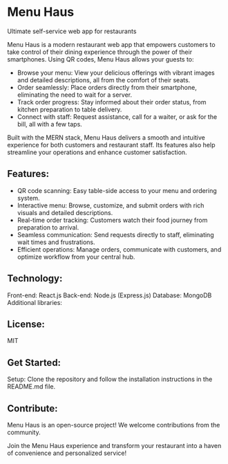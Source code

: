 # Menu Haus
Ultimate self-service web app for restaurants

Menu Haus is a modern restaurant web app that empowers customers to take control of their dining experience through the power of their smartphones. Using QR codes, Menu Haus allows your guests to:

- Browse your menu: View your delicious offerings with vibrant images and detailed descriptions, all from the comfort of their seats.
- Order seamlessly: Place orders directly from their smartphone, eliminating the need to wait for a server.
- Track order progress: Stay informed about their order status, from kitchen preparation to table delivery.
- Connect with staff: Request assistance, call for a waiter, or ask for the bill, all with a few taps.

Built with the MERN stack, Menu Haus delivers a smooth and intuitive experience for both customers and restaurant staff. Its features also help streamline your operations and enhance customer satisfaction.

## Features:

- QR code scanning: Easy table-side access to your menu and ordering system.
- Interactive menu: Browse, customize, and submit orders with rich visuals and detailed descriptions.
- Real-time order tracking: Customers watch their food journey from preparation to arrival.
- Seamless communication: Send requests directly to staff, eliminating wait times and frustrations.
- Efficient operations: Manage orders, communicate with customers, and optimize workflow from your central hub.

## Technology:

Front-end: React.js
Back-end: Node.js (Express.js)
Database: MongoDB
Additional libraries:

## License:

MIT

## Get Started:

Setup: Clone the repository and follow the installation instructions in the README.md file.

## Contribute:

Menu Haus is an open-source project! We welcome contributions from the community.

Join the Menu Haus experience and transform your restaurant into a haven of convenience and personalized service!

